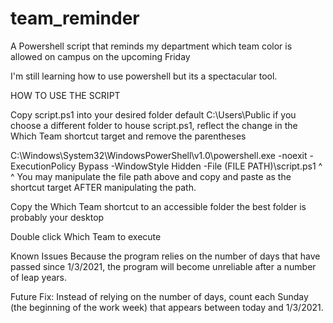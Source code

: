 # team_reminder
A Powershell script that reminds my department which team color is allowed on campus on the upcoming Friday

I'm still learning how to use powershell but its a spectacular tool.



HOW TO USE THE SCRIPT

Copy script.ps1 into your desired folder
	default C:\Users\Public
  if you choose a different folder to house script.ps1, reflect the change in the Which Team shortcut target and remove the parentheses

C:\Windows\System32\WindowsPowerShell\v1.0\powershell.exe -noexit -ExecutionPolicy Bypass -WindowStyle Hidden -File (FILE PATH)\script.ps1
                                                                                                                    ^         ^
You may manipulate the file path above and copy and paste as the shortcut target AFTER manipulating the path.


Copy the Which Team shortcut to an accessible folder
  the best folder is probably your desktop

Double click Which Team to execute



Known Issues
Because the program relies on the number of days that have passed since 1/3/2021, the program will become unreliable after a number of leap years.

Future Fix:
Instead of relying on the number of days, count each Sunday (the beginning of the work week) that appears between today and 1/3/2021.

